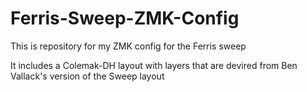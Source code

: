 # Ferris-Sweep-ZMK-Config
This is repository for my ZMK config for the Ferris sweep

It includes a Colemak-DH layout with layers that are devired from Ben Vallack's version of the Sweep layout
